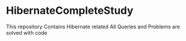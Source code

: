 # HibernateCompleteStudy
This repository Contains Hibernate related All Queries and Problems are solved with code
